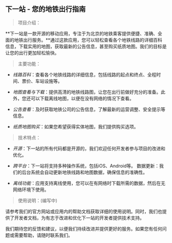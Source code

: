 ## 下一站 - 您的地铁出行指南

> 项目介绍：

**下一站是一款开源的移动应用，专注于为北京的地铁乘客提供便捷、准确、全面的地铁出行服务。**通过这款应用，您可以轻松查看各个地铁线路的详细百科信息，下载实用的地图，获取最新的公告信息，甚至购买纸质地图。我们的目标是让您的出行更加轻松愉快。

> 主要功能：

- *线路百科*：查看各个地铁线路的详细信息，包括线路的起点和终点、全程时间、票价、车站设施等。

- *地图查看与下载*：提供高清的地铁线路图，让您在出行前做好充分的准备。此外，您还可以下载离线地图，以便在没有网络的情况下查看。

- *公告查看*：及时获取地铁公司的公告信息，了解最新的运营调整、安全提示等信息。

- *纸质地图购买*：如果您希望获得实体地图，我们提供购买选项。

> 技术特点：

- *开源*：下一站的所有代码都是开源的，我们欢迎任何开发者参与项目的改进和优化。

- *跨平台*：下一站将支持多种操作系统，包括iOS、Android等。
数据更新：我们的后台系统会自动更新地铁线路和地图数据，确保信息的准确性。

- *离线功能*：应用支持离线使用，您可以在有网络时下载所需的数据，然后在无网络环境下使用。

> 使用说明：(编写中)

请参考我们的官方网站或应用内的帮助文档获取详细的使用说明。同时，我们也提供了开发者文档，为有志于改进和优化下一站的开发者提供技术支持。

我们期待您的反馈和建议，以便我们持续改进并提供更好的服务。如果您有任何问题或需要帮助，请随时联系我们。
